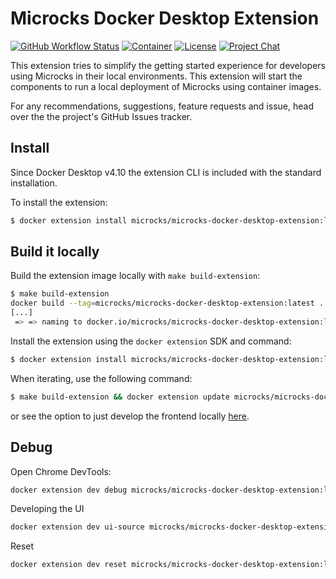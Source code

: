# Microcks Docker Desktop Extension

[![GitHub Workflow Status](https://img.shields.io/github/actions/workflow/status/microcks/microcks-docker-desktop-extension/build-verify.yml?branch=main&logo=github&style=for-the-badge)](https://github.com/microcks/microcks-docker-desktop-extension/actions)
[![Container](https://img.shields.io/docker/v/microcks/microcks-docker-desktop-extension?sort=semver&color=blue&logo=docker&style=for-the-badge&label=Docker.io)](https://hub.docker.com/r/microcks/microcks-docker-desktop-extension/tags)
[![License](https://img.shields.io/github/license/microcks/microcks?style=for-the-badge&logo=apache)](https://www.apache.org/licenses/LICENSE-2.0)
[![Project Chat](https://img.shields.io/badge/chat-on_zulip-pink.svg?color=ff69b4&style=for-the-badge&logo=zulip)](https://microcksio.zulipchat.com/)

This extension tries to simplify the getting started experience for developers using Microcks in their local environments. This extension will start the components to run a local deployment of Microcks using container images.

For any recommendations, suggestions, feature requests and issue, head over the the project's GitHub Issues tracker.

## Install

Since Docker Desktop v4.10 the extension CLI is included with the standard installation.

To install the extension:

```bash
$ docker extension install microcks/microcks-docker-desktop-extension:latest
```

## Build it locally

Build the extension image locally with `make build-extension`:

```sh
$ make build-extension
docker build --tag=microcks/microcks-docker-desktop-extension:latest .
[...]
 => => naming to docker.io/microcks/microcks-docker-desktop-extension:latest
```

Install the extension using the `docker extension` SDK and command:

```sh
$ docker extension install microcks/microcks-docker-desktop-extension:latest
```

When iterating, use the following command:

```sh
$ make build-extension && docker extension update microcks/microcks-docker-desktop-extension:latest -f
```

or see the option to just develop the frontend locally [here](https://docs.docker.com/desktop/extensions-sdk/dev/test-debug/#hot-reloading-whilst-developing-the-ui).

## Debug

Open Chrome DevTools:

```sh
docker extension dev debug microcks/microcks-docker-desktop-extension:latest
```

Developing the UI

```sh
docker extension dev ui-source microcks/microcks-docker-desktop-extension:latest http://localhost:3000
```

Reset

```sh
docker extension dev reset microcks/microcks-docker-desktop-extension:latest
```

